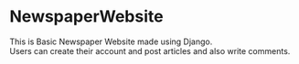 # NewspaperWebsite
This is Basic Newspaper Website made using Django. <br />
Users can create their account and post articles and also write comments.
